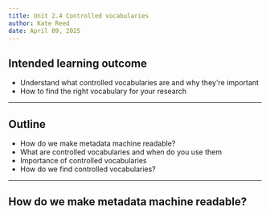 ```yaml
---
title: Unit 2.4 Controlled vocabularies
author: Kate Reed
date: April 09, 2025
---
```


## Intended learning outcome

- Understand what controlled vocabularies are and why they're important
- How to find the right vocabulary for your research
  
---

## Outline

- How do we make metadata machine readable?
- What are controlled vocabularies and when do you use them
- Importance of controlled vocabularies
- How do we find controlled vocabularies?

---

## How do we make metadata machine readable?

